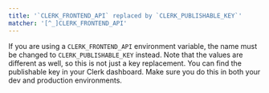 ```yaml
---
title: '`CLERK_FRONTEND_API` replaced by `CLERK_PUBLISHABLE_KEY`'
matcher: '[^_]CLERK_FRONTEND_API'
---
```


If you are using a `CLERK_FRONTEND_API` environment variable, the name must be changed to `CLERK_PUBLISHABLE_KEY` instead. Note that the values are different as well, so this is not just a key replacement. You can find the publishable key in your Clerk dashboard. Make sure you do this in both your dev and production environments.

